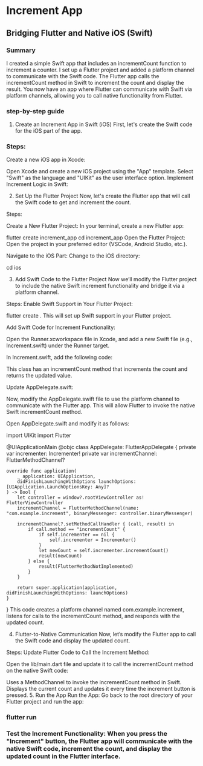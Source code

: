 # Increment App

## Bridging Flutter and Native iOS (Swift)


 ### Summary

I created a simple Swift app that includes an incrementCount function to increment a counter.
I set up a Flutter project and added a platform channel to communicate with the Swift code.
The Flutter app calls the incrementCount method in Swift to increment the count and display the result.
You now have an app where Flutter can communicate with Swift via platform channels, allowing you to call native functionality from Flutter.

### step-by-step guide

1. Create an Increment App in Swift (iOS)
First, let's create the Swift code for the iOS part of the app.

### Steps:

Create a new iOS app in Xcode:

Open Xcode and create a new iOS project using the "App" template.
Select "Swift" as the language and "UIKit" as the user interface option.
Implement Increment Logic in Swift:


2. Set Up the Flutter Project
Now, let's create the Flutter app that will call the Swift code to get and increment the count.

Steps:

Create a New Flutter Project: In your terminal, create a new Flutter app:

flutter create increment_app
cd increment_app
Open the Flutter Project: Open the project in your preferred editor (VSCode, Android Studio, etc.).

Navigate to the iOS Part: Change to the iOS directory:

cd ios

3. Add Swift Code to the Flutter Project
Now we’ll modify the Flutter project to include the native Swift increment functionality and bridge it via a platform channel.

Steps:
Enable Swift Support in Your Flutter Project:

flutter create .
This will set up Swift support in your Flutter project.

Add Swift Code for Increment Functionality:

Open the Runner.xcworkspace file in Xcode, and add a new Swift file (e.g., Increment.swift) under the Runner target.

In Increment.swift, add the following code:


This class has an incrementCount method that increments the count and returns the updated value.

Update AppDelegate.swift:

Now, modify the AppDelegate.swift file to use the platform channel to communicate with the Flutter app. This will allow Flutter to invoke the native Swift incrementCount method.

Open AppDelegate.swift and modify it as follows:

import UIKit
import Flutter

@UIApplicationMain
@objc class AppDelegate: FlutterAppDelegate {
    private var incrementer: Incrementer!
    private var incrementChannel: FlutterMethodChannel?

    override func application(
        _ application: UIApplication,
        didFinishLaunchingWithOptions launchOptions: [UIApplication.LaunchOptionsKey: Any]?
    ) -> Bool {
        let controller = window?.rootViewController as! FlutterViewController
        incrementChannel = FlutterMethodChannel(name: "com.example.increment", binaryMessenger: controller.binaryMessenger)
        
        incrementChannel?.setMethodCallHandler { (call, result) in
            if call.method == "incrementCount" {
                if self.incrementer == nil {
                    self.incrementer = Incrementer()
                }
                let newCount = self.incrementer.incrementCount()
                result(newCount)
            } else {
                result(FlutterMethodNotImplemented)
            }
        }

        return super.application(application, didFinishLaunchingWithOptions: launchOptions)
    }
}
This code creates a platform channel named com.example.increment, listens for calls to the incrementCount method, and responds with the updated count.

4. Flutter-to-Native Communication
Now, let’s modify the Flutter app to call the Swift code and display the updated count.

Steps:
Update Flutter Code to Call the Increment Method:

Open the lib/main.dart file and update it to call the incrementCount method on the native Swift code:



Uses a MethodChannel to invoke the incrementCount method in Swift.
Displays the current count and updates it every time the increment button is pressed.
5. Run the App
Run the App: Go back to the root directory of your Flutter project and run the app:

### flutter run

### Test the Increment Functionality: When you press the "Increment" button, the Flutter app will communicate with the native Swift code, increment the count, and display the updated count in the Flutter interface.



